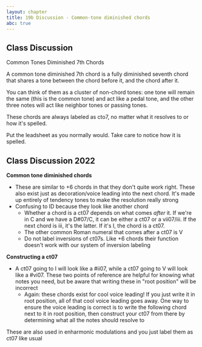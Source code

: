 ```yaml
---
layout: chapter
title: 19b Discussion - Common-tone diminished chords
abc: true
---
```


## Class Discussion


Common Tones Diminished 7th Chords

A common tone diminished 7th chord is a fully diminished seventh chord that shares a tone between the chord before it, and the chord after it.

You can think of them as a cluster of non-chord tones: one tone will remain the same (this is the common tone) and act like a pedal tone, and the other three notes will act like neighbor tones or passing tones.

These chords are always labeled as cto7, no matter what it resolves to or how it's spelled. 

Put the leadsheet as you normally would. Take care to notice how it is spelled.

## Class Discussion 2022

**Common tone diminished chords**
- These are similar to +6 chords in that they don't quite work right. These also exist just as decoration/voice leading into the next chord. It's made up entirely of tendency tones to make the resolution really strong
- Confusing to ID because they look like another chord
  - Whether a chord is a ct07 depends on what comes *after* it. If we're in C and we have a D#07/C, it can be either a ct07 or a vii07/iii. If the next chord is iii, it's the latter. If it's I, the chord is a ct07.
  - The other common Roman numeral that comes after a ct07 is V
  - Do not label inversions of ct07s. Like +6 chords their function doesn't work with our system of inversion labeling

**Constructing a ct07**
- A ct07 going to I will look like a #ii07, while a ct07 going to V will look like a #vi07. These two points of reference are helpful for knowing what notes you need, but be aware that writing these in "root position" will be incorrect
  - Again: these chords exist for cool voice leading! If you just write it in root position, all of that cool voice leading goes away. One way to ensure the voice leading is correct is to write the following chord next to it in root position, then construct your ct07 from there by determining what all the notes should resolve to

These are also used in enharmonic modulations and you just label them as ct07 like usual
